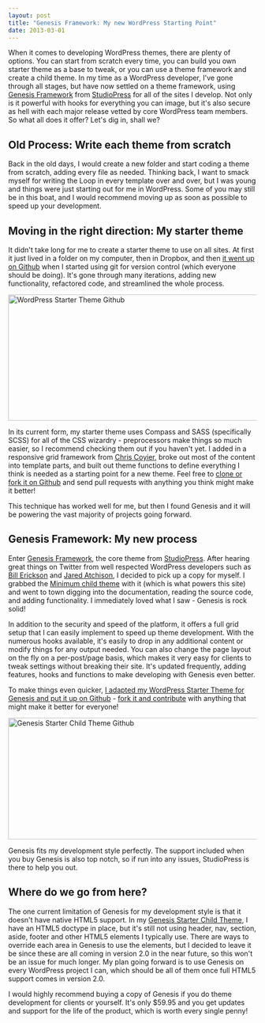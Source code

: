 ```yaml
---
layout: post
title: "Genesis Framework: My new WordPress Starting Point"
date: 2013-03-01
---
```


<p>When it comes to developing WordPress themes, there are plenty of options. You can start from scratch every time, you can build you own starter theme as a base to tweak, or you can use a theme framework and create a child theme. In my time as a WordPress developer, I've gone through all stages, but have now settled on a theme framework, using <a href="http://my.studiopress.com/themes/genesis/">Genesis Framework</a> from <a href="http://www.studiopress.com/">StudioPress</a> for all of the sites I develop. Not only is it powerful with hooks for everything you can image, but it's also secure as hell with each major release vetted by core WordPress team members. So what all does it offer? Let's dig in, shall we?</p>
<p><!--more--></p>
<h2>Old Process: Write each theme from scratch</h2>
<p>Back in the old days, I would create a new folder and start coding a theme from scratch, adding every file as needed. Thinking back, I want to smack myself for writing the Loop in every template over and over, but I was young and things were just starting out for me in WordPress. Some of you may still be in this boat, and I would recommend moving up as soon as possible to speed up your development.</p>
<h2>Moving in the right direction: My starter theme</h2>
<p>It didn't take long for me to create a starter theme to use on all sites. At first it just lived in a folder on my computer, then in Dropbox, and then <a href="https://github.com/mattbanks/WordPress-Starter-Theme">it went up on Github</a> when I started using git for version control (which everyone should be doing). It's gone through many iterations, adding new functionality, refactored code, and streamlined the whole process.</p>
<p><img class="alignnone size-large wp-image-2106" alt="WordPress Starter Theme Github" src="{{ site.baseurl }}/assets/img/posts/wordpress-starter-theme-1024x354.jpg" width="740" height="255" /></p>
<p>In its current form, my starter theme uses Compass and SASS (specifically SCSS) for all of the CSS wizardry - preprocessors make things so much easier, so I recommend checking them out if you haven't yet. I added in a responsive grid framework from <a href="http://css-tricks.com/dont-overthink-it-grids/">Chris Coyier</a>, broke out most of the content into template parts, and built out theme functions to define everything I think is needed as a starting point for a new theme. Feel free to <a href="https://github.com/mattbanks/WordPress-Starter-Theme">clone or fork it on Github</a> and send pull requests with anything you think might make it better!</p>
<p>This technique has worked well for me, but then I found Genesis and it will be powering the vast majority of projects going forward.</p>
<h2>Genesis Framework: My new process</h2>
<p>Enter <a href="http://my.studiopress.com/themes/genesis/">Genesis Framework</a>, the core theme from <a href="http://www.studiopress.com/">StudioPress</a>. After hearing great things on Twitter from well respected WordPress developers such as <a href="http://www.twitter.com/billerickson">Bill Erickson</a> and <a href="http://twitter.com/jaredatch">Jared Atchison</a>, I decided to pick up a copy for myself. I grabbed the <a href="http://my.studiopress.com/themes/minimum/">Minimum child theme</a> with it (which is what powers this site) and went to town digging into the documentation, reading the source code, and adding functionality. I immediately loved what I saw - Genesis is rock solid!</p>
<p>In addition to the security and speed of the platform, it offers a full grid setup that I can easily implement to speed up theme development. With the numerous hooks available, it's easily to drop in any additional content or modify things for any output needed. You can also change the page layout on the fly on a per-post/page basis, which makes it very easy for clients to tweak settings without breaking their site. It's updated frequently, adding features, hooks and functions to make developing with Genesis even better.</p>
<p>To make things even quicker, <a href="https://github.com/mattbanks/Genesis-Starter-Child-Theme">I adapted my WordPress Starter Theme for Genesis and put it up on Github</a> - <a href="https://github.com/mattbanks/Genesis-Starter-Child-Theme">fork it and contribute</a> with anything that might make it better for everyone!</p>
<p><img class="alignnone size-large wp-image-2109" alt="Genesis Starter Child Theme Github" src="{{ site.baseurl }}/assets/img/posts/genesis-starter-theme-1024x341.png" width="740" height="246" /></p>
<p>Genesis fits my development style perfectly. The support included when you buy Genesis is also top notch, so if run into any issues, StudioPress is there to help you out.</p>
<h2>Where do we go from here?</h2>
<p>The one current limitation of Genesis for my development style is that it doesn't have native HTML5 support. In my <a href="https://github.com/mattbanks/Genesis-Starter-Child-Theme">Genesis Starter Child Theme</a>, I have an HTML5 doctype in place, but it's still not using header, nav, section, aside, footer and other HTML5 elements I typically use. There are ways to override each area in Genesis to use the elements, but I decided to leave it be since these are all coming in version 2.0 in the near future, so this won't be an issue for much longer. My plan going forward is to use Genesis on every WordPress project I can, which should be all of them once full HTML5 support comes in version 2.0.</p>
<p>I would highly recommend buying a copy of Genesis if you do theme development for clients or yourself. It's only $59.95 and you get updates and support for the life of the product, which is worth every single penny!</p>
